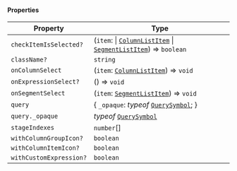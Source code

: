 #### Properties

| Property                                                  | Type                                                                                                                             |
| --------------------------------------------------------- | -------------------------------------------------------------------------------------------------------------------------------- |
| <a id="checkitemisselected"></a> `checkItemIsSelected?`   | (`item`: \| [`ColumnListItem`](./api_html/ColumnListItem.md) \| [`SegmentListItem`](./api_html/SegmentListItem.md)) => `boolean` |
| <a id="classname"></a> `className?`                       | `string`                                                                                                                         |
| <a id="oncolumnselect"></a> `onColumnSelect`              | (`item`: [`ColumnListItem`](./api_html/ColumnListItem.md)) => `void`                                                             |
| <a id="onexpressionselect"></a> `onExpressionSelect?`     | () => `void`                                                                                                                     |
| <a id="onsegmentselect"></a> `onSegmentSelect`            | (`item`: [`SegmentListItem`](./api_html/SegmentListItem.md)) => `void`                                                           |
| <a id="query"></a> `query`                                | { `_opaque`: *typeof* [`QuerySymbol`](./api_html/QuerySymbol.md); }                                                              |
| `query._opaque`                                           | *typeof* [`QuerySymbol`](./api_html/QuerySymbol.md)                                                                              |
| <a id="stageindexes"></a> `stageIndexes`                  | `number`\[]                                                                                                                      |
| <a id="withcolumngroupicon"></a> `withColumnGroupIcon?`   | `boolean`                                                                                                                        |
| <a id="withcolumnitemicon"></a> `withColumnItemIcon?`     | `boolean`                                                                                                                        |
| <a id="withcustomexpression"></a> `withCustomExpression?` | `boolean`                                                                                                                        |
